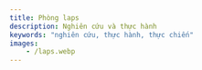 ```yaml
---
title: Phòng laps 
description: Nghiên cứu và thực hành
keywords: "nghiên cứu, thực hành, thực chiến"
images:
    - /laps.webp
---
```

